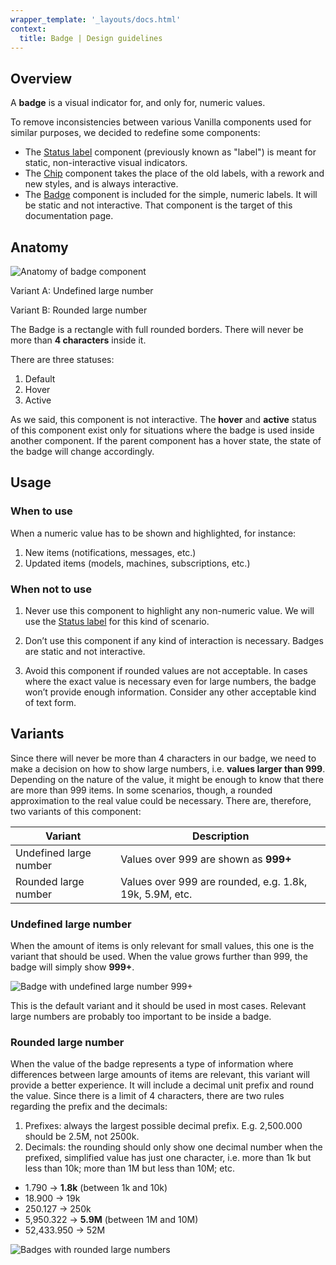 ```yaml
---
wrapper_template: '_layouts/docs.html'
context:
  title: Badge | Design guidelines
---
```


## Overview

A **badge** is a visual indicator for, and only for, numeric values.

To remove inconsistencies between various Vanilla components used for similar purposes, we decided to redefine some components:

- The [Status label](/docs/patterns/status-labels) component (previously known as "label") is meant for static, non-interactive visual indicators.
- The [Chip](/docs/patterns/chip) component takes the place of the old labels, with a rework and new styles, and is always interactive.
- The [Badge](/docs/patterns/badge) component is included for the simple, numeric labels. It will be static and not interactive. That component is the target of this documentation page.

## Anatomy

![Anatomy of badge component](https://assets.ubuntu.com/v1/d7c43827-4.png)

Variant A: Undefined large number

Variant B: Rounded large number

The Badge is a rectangle with full rounded borders. There will never be more than **4 characters** inside it.

There are three statuses:

1. Default
2. Hover
3. Active

As we said, this component is not interactive. The **hover** and **active** status of this component exist only for situations where the badge is used inside another component. If the parent component has a hover state, the state of the badge will change accordingly.

## Usage

### When to use

When a numeric value has to be shown and highlighted, for instance:

1. New items (notifications, messages, etc.)
2. Updated items (models, machines, subscriptions, etc.)

### When not to use

1. Never use this component to highlight any non-numeric value.
   We will use the [Status label](/docs/patterns/status-labels) for this kind of scenario.

2. Don’t use this component if any kind of interaction is necessary. Badges are static and not interactive.

3. Avoid this component if rounded values are not acceptable. In cases where the exact value is necessary even for large numbers, the badge won’t provide enough information. Consider any other acceptable kind of text form.

## Variants

Since there will never be more than 4 characters in our badge, we need to make a decision on how to show large numbers, i.e. **values larger than 999**. Depending on the nature of the value, it might be enough to know that there are more than 999 items. In some scenarios, though, a rounded approximation to the real value could be necessary. There are, therefore, two variants of this component:

| Variant                | Description                                             |
| ---------------------- | ------------------------------------------------------- |
| Undefined large number | Values over 999 are shown as **999+**                   |
| Rounded large number   | Values over 999 are rounded, e.g. 1.8k, 19k, 5.9M, etc. |

### Undefined large number

When the amount of items is only relevant for small values, this one is the variant that should be used. When the value grows further than 999, the badge will simply show **999+**.

![Badge with undefined large number 999+](https://assets.ubuntu.com/v1/2e3d33c3-6.png)

This is the default variant and it should be used in most cases. Relevant large numbers are probably too important to be inside a badge.

### Rounded large number

When the value of the badge represents a type of information where differences between large amounts of items are relevant, this variant will provide a better experience. It will include a decimal unit prefix and round the value. Since there is a limit of 4 characters, there are two rules regarding the prefix and the decimals:

1. Prefixes: always the largest possible decimal prefix.
   E.g. 2,500.000 should be 2.5M, not 2500k.
2. Decimals: the rounding should only show one decimal number when the prefixed, simplified value has just one character, i.e. more than 1k but less than 10k; more than 1M but less than 10M; etc.

- 1.790 → **1.8k** (between 1k and 10k)
- 18.900 → 19k
- 250.127 → 250k
- 5,950.322 → **5.9M** (between 1M and 10M)
- 52,433.950 → 52M

![Badges with rounded large numbers](https://assets.ubuntu.com/v1/9377888a-7.png)
